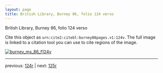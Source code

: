 ```yaml
---
layout: page
title: British Library, Burney 86, folio 124 verso
---
```


British Library, Burney 86, folio 124 verso

Cite this object as `urn:cite2:citebl:burney86pages.v1:124v`.  The full image is linked to a citation tool you can use to cite regions of the image.

[![burney_ms_86_f124v](http://www.homermultitext.org/iipsrv?IIIF=/project/homer/pyramidal/deepzoom/citebl/burney86imgs/v1/burney_ms_86_f124v.tif/full/800,/0/default.jpg)](http://www.homermultitext.org/ict2/?urn=urn:cite2:citebl:burney86imgs.v1:burney_ms_86_f124v) 

---

previous:  [124r](../124r/) | next: [125r](../125r/)